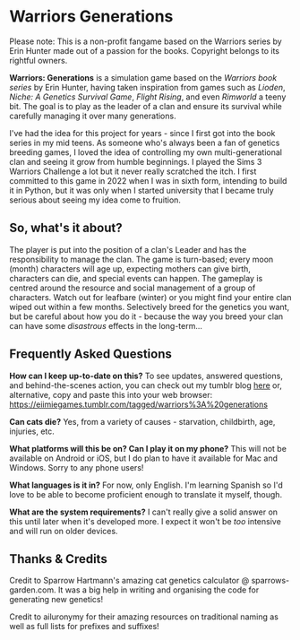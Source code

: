 # Warriors Generations

Please note: This is a non-profit fangame based on the Warriors series by Erin Hunter made out of a passion for the books. Copyright belongs to its rightful owners.

<b>Warriors: Generations</b> is a simulation game based on the <i>Warriors book series</i> by Erin Hunter, having taken inspiration from games such as <i>Lioden</i>, <i>Niche: A Genetics Survival Game</i>, <i>Flight Rising</i>, and even <i>Rimworld</i> a teeny bit. The goal is to play as the leader of a clan and ensure its survival while carefully managing it over many generations. 

I've had the idea for this project for years - since I first got into the book series in my mid teens. As someone who's always been a fan of genetics breeding games, I loved the idea of controlling my own multi-generational clan and seeing it grow from humble beginnings. I played the Sims 3 Warriors Challenge a lot but it never really scratched the itch. I first committed to this game in 2022 when I was in sixth form, intending to build it in Python, but it was only when I started university that I became truly serious about seeing my idea come to fruition. 

## So, what's it about? 

The player is put into the position of a clan's Leader and has the responsibility to manage the clan. The game is turn-based; every moon (month) characters will age up, expecting mothers can give birth, characters can die, and special events can happen. The gameplay is centred around the resource and social management of a group of characters. Watch out for leafbare (winter) or you might find your entire clan wiped out within a few months. Selectively breed for the genetics you want, but be careful about how you do it - because the way you breed your clan can have some <i>disastrous</i> effects in the long-term... 

## Frequently Asked Questions
<b>How can I keep up-to-date on this?</b>
To see updates, answered questions, and behind-the-scenes action, you can check out my tumblr blog <a href="https://eiimiegames.tumblr.com/tagged/warriors%3A%20generations">here</a> or, alternative, copy and paste this into your web browser: https://eiimiegames.tumblr.com/tagged/warriors%3A%20generations

<b>Can cats die?</b>
Yes, from a variety of causes - starvation, childbirth, age, injuries, etc. 

<b>What platforms will this be on? Can I play it on my phone?</b>
This will not be available on Android or iOS, but I do plan to have it available for Mac and Windows. Sorry to any phone users!

<b>What languages is it in?</b>
For now, only English. I'm learning Spanish so I'd love to be able to become proficient enough to translate it myself, though.

<b>What are the system requirements?</b>
I can't really give a solid answer on this until later when it's developed more. I expect it won't be <i>too</i> intensive and will run on older devices. 

## Thanks & Credits 

Credit to Sparrow Hartmann's amazing cat genetics calculator @ sparrows-garden.com. It was a big help in writing and organising the code for generating new genetics! 

Credit to ailuronymy for their amazing resources on traditional naming as well as full lists for prefixes and suffixes! 

